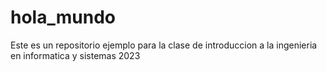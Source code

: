 # hola_mundo
Este es un repositorio ejemplo para la clase de introduccion a la ingenieria en informatica y sistemas 2023 
